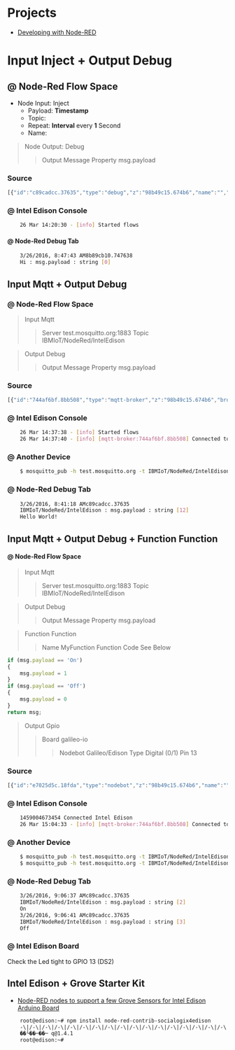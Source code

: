 # Projects

- [Developing with Node-RED](0https://software.intel.com/en-us/articles/developing-with-node-red)

# Input Inject + Output Debug

## @ Node-Red Flow Space

- Node Input: Inject
  - Payload: __Timestamp__
  - Topic: 
  - Repeat: __Interval__ every __1__ Second
  - Name: 

> Node Output: Debug
> > Output Message Property
> > msg.payload

### Source

```js
[{"id":"c89cadcc.37635","type":"debug","z":"98b49c15.674b6","name":"","active":true,"console":"false","complete":"false","x":591,"y":130,"wires":[]},{"id":"eb9bef99.14641","type":"inject","z":"98b49c15.674b6","name":"","topic":"","payload":"","payloadType":"date","repeat":"1","crontab":"","once":false,"x":206,"y":130,"wires":[["c89cadcc.37635"]]}]
```

### @ Intel Edison Console

```sh
    26 Mar 14:20:30 - [info] Started flows
```

#### @ Node-Red Debug Tab

```sh
    3/26/2016, 8:47:43 AM8b89cb10.747638
    Hi : msg.payload : string [0]
```

## Input Mqtt + Output Debug

### @ Node-Red Flow Space

> Input Mqtt
> > Server test.mosquitto.org:1883
> > Topic IBMIoT/NodeRed/IntelEdison

> Output Debug
> > Output Message Property
> > msg.payload

### Source

```js
[{"id":"744af6bf.8bb508","type":"mqtt-broker","z":"98b49c15.674b6","broker":"test.mosquitto.org ","port":"1883","clientid":"","usetls":false,"verifyservercert":true,"compatmode":true,"keepalive":"60","cleansession":true,"willTopic":"","willQos":"0","willRetain":"false","willPayload":"","birthTopic":"","birthQos":"0","birthRetain":"false","birthPayload":""},{"id":"c89cadcc.37635","type":"debug","z":"98b49c15.674b6","name":"","active":true,"console":"false","complete":"false","x":591,"y":130,"wires":[]},{"id":"7f0cbf12.80f34","type":"mqtt in","z":"98b49c15.674b6","name":"","topic":"IBMIoT/NodeRed/IntelEdison","broker":"744af6bf.8bb508","x":356,"y":130,"wires":[["c89cadcc.37635"]]}]
```

### @ Intel Edison Console

```sh
    26 Mar 14:37:38 - [info] Started flows
    26 Mar 14:37:40 - [info] [mqtt-broker:744af6bf.8bb508] Connected to broker: mqtt://test.mosquitto.org :1883
```

### @ Another Device

```sh
    $ mosquitto_pub -h test.mosquitto.org -t IBMIoT/NodeRed/IntelEdison -m "Hello World!"
```
### @ Node-Red Debug Tab

```sh
    3/26/2016, 8:41:18 AMc89cadcc.37635
    IBMIoT/NodeRed/IntelEdison : msg.payload : string [12]
    Hello World!
```

## Input Mqtt + Output Debug + Function Function 

#### @ Node-Red Flow Space

> Input Mqtt
> > Server test.mosquitto.org:1883
> > Topic IBMIoT/NodeRed/IntelEdison

> Output Debug
> > Output Message Property
> > msg.payload

> Function Function
> > Name MyFunction
> > Function Code See Below

```js
if (msg.payload == 'On')
{
    msg.payload = 1
}
if (msg.payload == 'Off')
{
    msg.payload = 0
}
return msg;
```

> Output Gpio
> > Board galileo-io
> > > Nodebot Galileo/Edison
> > Type Digital (0/1)
> > Pin 13

### Source

```js
[{"id":"e7025d5c.18fda","type":"nodebot","z":"98b49c15.674b6","name":"","username":"","password":"","boardType":"galileo-io","serialportName":"","connectionType":"local","mqttServer":"","socketServer":"","pubTopic":"","subTopic":"","tcpHost":"","tcpPort":"","sparkId":"","sparkToken":"","beanId":"","impId":"","meshbluServer":"https://meshblu.octoblu.com","uuid":"","token":"","sendUuid":""},{"id":"744af6bf.8bb508","type":"mqtt-broker","z":"98b49c15.674b6","broker":"test.mosquitto.org ","port":"1883","clientid":"","usetls":false,"verifyservercert":true,"compatmode":true,"keepalive":"60","cleansession":true,"willTopic":"","willQos":"0","willRetain":"false","willPayload":"","birthTopic":"","birthQos":"0","birthRetain":"false","birthPayload":""},{"id":"c89cadcc.37635","type":"debug","z":"98b49c15.674b6","name":"","active":true,"console":"false","complete":"payload","x":591,"y":130,"wires":[]},{"id":"7f0cbf12.80f34","type":"mqtt in","z":"98b49c15.674b6","name":"","topic":"IBMIoT/NodeRed/IntelEdison","broker":"744af6bf.8bb508","x":232,"y":130,"wires":[["c89cadcc.37635","a439a46b.5bc658"]]},{"id":"a439a46b.5bc658","type":"function","z":"98b49c15.674b6","name":"MyFunction","func":"if (msg.payload == 'On')\n{\n    msg.payload = 1\n}\nif (msg.payload == 'Off')\n{\n    msg.payload = 0\n}\nreturn msg;","outputs":1,"noerr":0,"x":444,"y":186,"wires":[["5366e815.ac9918"]]},{"id":"5366e815.ac9918","type":"gpio out","z":"98b49c15.674b6","name":"","state":"OUTPUT","pin":"13","i2cDelay":"0","i2cAddress":"","i2cRegister":"","outputs":0,"board":"e7025d5c.18fda","x":628,"y":186,"wires":[]}]
```

### @ Intel Edison Console

```sh
    1459004673454 Connected Intel Edison  
    26 Mar 15:04:33 - [info] [mqtt-broker:744af6bf.8bb508] Connected to broker: mqtt://test.mosquitto.org :1883
```

### @ Another Device

```sh
    $ mosquitto_pub -h test.mosquitto.org -t IBMIoT/NodeRed/IntelEdison -m "On"
    $ mosquitto_pub -h test.mosquitto.org -t IBMIoT/NodeRed/IntelEdison -m "Off"
```
### @ Node-Red Debug Tab

```sh
    3/26/2016, 9:06:37 AMc89cadcc.37635
    IBMIoT/NodeRed/IntelEdison : msg.payload : string [2]
    On
    3/26/2016, 9:06:41 AMc89cadcc.37635
    IBMIoT/NodeRed/IntelEdison : msg.payload : string [3]
    Off
```

### @ Intel Edison Board

Check the Led tight to GPIO 13 (DS2)

## Intel Edison + Grove Starter Kit

- [Node-RED nodes to support a few Grove Sensors for Intel Edison Arduino Board](http://flows.nodered.org/node/node-red-contrib-socialogix4edison)

```sh
    root@edison:~# npm install node-red-contrib-socialogix4edison
    -\|/-\|/-\|/-\|/-\|/-\|/-\|/-\|/-\|/-\|/-\|/-\|/-\|/-\|/-\|/-\|/-\|/-\|/-\|/-\|/-\|/-\|/-\|/-\|/-\|/-\|/-\|/-\|/-\|/-\|/-n
    ��└��─��─ q@1.4.1
    root@edison:~# 
```